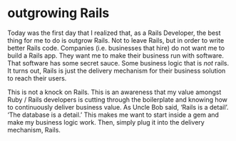 # outgrowing Rails

Today was the first day that I realized that, as a Rails Developer, the best thing for me to do is outgrow Rails. Not to leave Rails, but in order to write better Rails code. Companies (i.e. businesses that hire) do not want me to build a Rails app. They want me to make their business run with software. That software has some secret sauce. Some business logic that is _not_ rails. It turns out, Rails is just the delivery mechanism for their business solution to reach their users. 

This is not a knock on Rails. This is an awareness that my value amongst Ruby / Rails developers is cutting through the boilerplate and knowing how to continuously deliver business value. As Uncle Bob said, ‘Rails is a detail’. ‘The database is a detail.’ This makes me want to start inside a gem and make my business logic work. Then, simply plug it into the delivery mechanism, Rails.

